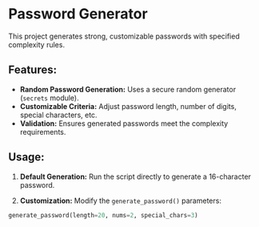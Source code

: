 # Password Generator

This project generates strong, customizable passwords with specified complexity rules.

## Features:
- **Random Password Generation:** Uses a secure random generator (`secrets` module).
- **Customizable Criteria:** Adjust password length, number of digits, special characters, etc.
- **Validation:** Ensures generated passwords meet the complexity requirements.

## Usage:
1. **Default Generation:** Run the script directly to generate a 16-character password.

2. **Customization:** Modify the `generate_password()` parameters:
```python
generate_password(length=20, nums=2, special_chars=3)
```
